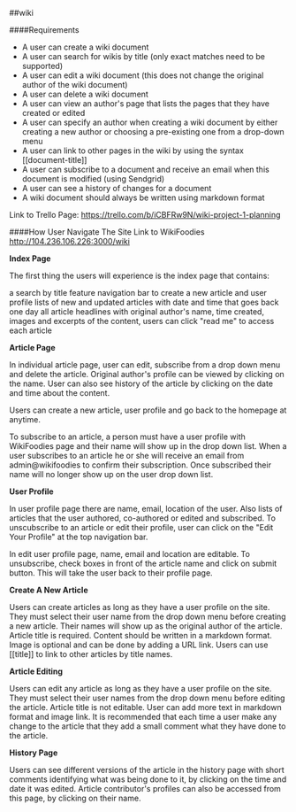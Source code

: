 ##wiki

####Requirements

* A user can create a wiki document
* A user can search for wikis by title (only exact matches need to be supported)
* A user can edit a wiki document (this does not change the original author of the wiki document)
* A user can delete a wiki document
* A user can view an author's page that lists the pages that they have created or edited
* A user can specify an author when creating a wiki document by either creating a new author
or choosing a pre-existing one from a drop-down menu
* A user can link to other pages in the wiki by using the syntax [[document-title]]
* A user can subscribe to a document and receive an email when this document is modified (using Sendgrid)
* A user can see a history of changes for a document
* A wiki document should always be written using markdown format

Link to Trello Page: https://trello.com/b/iCBFRw9N/wiki-project-1-planning

####How User Navigate The Site
Link to WikiFoodies http://104.236.106.226:3000/wiki

**Index Page**

The first thing the users will experience is the index page that contains:

   a search by title feature
   navigation bar to create a new article and user profile
   lists of new and updated articles with date and time that goes back one day
   all article headlines with original author's name, time created, images and excerpts of the content, users can click "read me" to access each article

**Article Page**

In individual article page, user can edit, subscribe from a drop down menu and delete the article. Original author's profile can be viewed by clicking on the name. User can also see history of the article by clicking on the date and time about the content.

Users can create a new article, user profile and go back to the homepage at anytime.

To subscribe to an article, a person must have a user profile with WikiFoodies page and their name will show up in the drop down list.
When a user subscribes to an article he or she will receive an email from admin@wikifoodies to confirm their subscription.
Once subscribed their name will no longer show up on the user drop down list.

**User Profile**

In user profile page there are name, email, location of the user. Also lists of articles that the user authored, co-authored or edited and subscribed. 
To unscubscribe to an article or edit their profile, user can click on the "Edit Your Profile" at the top navigation bar.

In edit user profile page, name, email and location are editable. To unsubscribe, check boxes in front of the article name and click on submit button. This will take the user back to their profile page.

**Create A New Article**

Users can create articles as long as they have a user profile on the site. They must select their user name from the drop down menu before creating a new article. Their names will show up as the original author of the article.
Article title is required. Content should be written in a markdown format. Image is optional and can be done by adding a URL link. Users can use [[title]] to link to other articles by title names.

**Article Editing**

Users can edit any article as long as they have a user profile on the site. They must select their user names from the drop down menu before editing the article.
Article title is not editable. User can add more text in markdown format and image link. It is recommended that each time a user make any change to the article that they add a small comment what they have done to the article.

**History Page**

Users can see different versions of the article in the history page with short comments identifying what was being done to it, by clicking on the time and date it was edited. Article contributor's profiles can also be accessed from this page, by clicking on their name.




